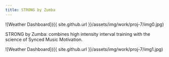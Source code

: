 ```yaml
---
title: STRONG by Zumba 
---
```


![Weather Dashboard]({{ site.github.url }}/assets/img/work/proj-7/img0.jpg)

STRONG by Zumba: combines high intensity interval training with the science of Synced Music Motivation.

![Weather Dashboard]({{ site.github.url }}/assets/img/work/proj-7/img1.jpg)